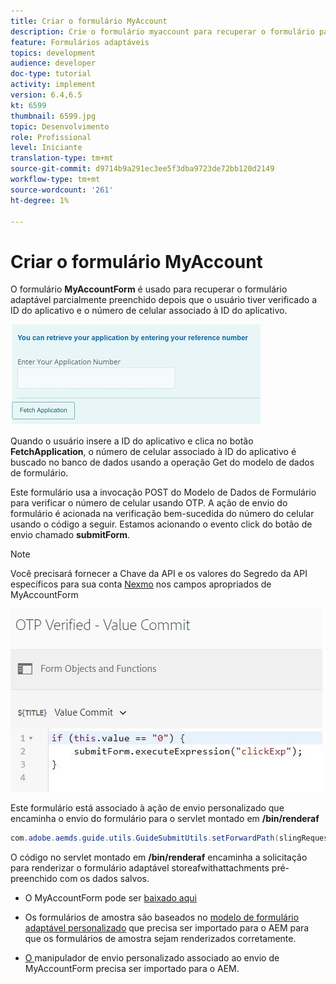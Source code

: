 ```yaml
---
title: Criar o formulário MyAccount
description: Crie o formulário myaccount para recuperar o formulário parcialmente preenchido na verificação bem-sucedida do ID do aplicativo e do número de telefone.
feature: Formulários adaptáveis
topics: development
audience: developer
doc-type: tutorial
activity: implement
version: 6.4,6.5
kt: 6599
thumbnail: 6599.jpg
topic: Desenvolvimento
role: Profissional
level: Iniciante
translation-type: tm+mt
source-git-commit: d9714b9a291ec3ee5f3dba9723de72bb120d2149
workflow-type: tm+mt
source-wordcount: '261'
ht-degree: 1%

---
```




# Criar o formulário MyAccount

O formulário **MyAccountForm** é usado para recuperar o formulário adaptável parcialmente preenchido depois que o usuário tiver verificado a ID do aplicativo e o número de celular associado à ID do aplicativo.

![meu formulário de conta](assets/6599.JPG)

Quando o usuário insere a ID do aplicativo e clica no botão **FetchApplication**, o número de celular associado à ID do aplicativo é buscado no banco de dados usando a operação Get do modelo de dados de formulário.

Este formulário usa a invocação POST do Modelo de Dados de Formulário para verificar o número de celular usando OTP. A ação de envio do formulário é acionada na verificação bem-sucedida do número do celular usando o código a seguir. Estamos acionando o evento click do botão de envio chamado **submitForm**.

>[!NOTE]
> Você precisará fornecer a Chave da API e os valores do Segredo da API específicos para sua conta [Nexmo](https://dashboard.nexmo.com/) nos campos apropriados de MyAccountForm

![trigger-submit](assets/trigger-submit.JPG)



Este formulário está associado à ação de envio personalizado que encaminha o envio do formulário para o servlet montado em **/bin/renderaf**

```java
com.adobe.aemds.guide.utils.GuideSubmitUtils.setForwardPath(slingRequest,"/bin/renderaf",null,null);
```

O código no servlet montado em **/bin/renderaf** encaminha a solicitação para renderizar o formulário adaptável storeafwithattachments pré-preenchido com os dados salvos.


* O MyAccountForm pode ser [baixado aqui](assets/my-account-form.zip)

* Os formulários de amostra são baseados no [modelo de formulário adaptável personalizado](assets/custom-template-with-page-component.zip) que precisa ser importado para o AEM para que os formulários de amostra sejam renderizados corretamente.

* [O ](assets/custom-submit-my-account-form.zip) manipulador de envio personalizado associado ao envio de MyAccountForm precisa ser importado para o AEM.
